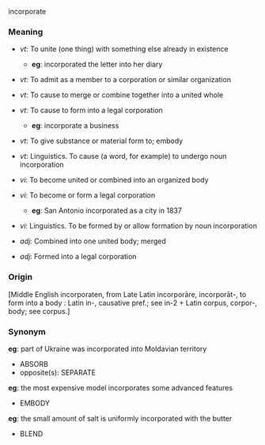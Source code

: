 incorporate
### Meaning
+ _vt_: To unite (one thing) with something else already in existence
    + __eg__: incorporated the letter into her diary
+ _vt_: To admit as a member to a corporation or similar organization
+ _vt_: To cause to merge or combine together into a united whole
+ _vt_: To cause to form into a legal corporation
    + __eg__: incorporate a business
+ _vt_: To give substance or material form to; embody
+ _vt_: Linguistics. To cause (a word, for example) to undergo noun incorporation

+ _vi_: To become united or combined into an organized body
+ _vi_: To become or form a legal corporation
    + __eg__: San Antonio incorporated as a city in 1837
+ _vi_: Linguistics. To be formed by or allow formation by noun incorporation

+ _adj_: Combined into one united body; merged
+ _adj_: Formed into a legal corporation

### Origin

[Middle English incorporaten, from Late Latin incorporāre, incorporāt-, to form into a body : Latin in-, causative pref.; see in-2 + Latin corpus, corpor-, body; see corpus.]

### Synonym

__eg__: part of Ukraine was incorporated into Moldavian territory

+ ABSORB
+ opposite(s): SEPARATE

__eg__: the most expensive model incorporates some advanced features

+ EMBODY

__eg__: the small amount of salt is uniformly incorporated with the butter

+ BLEND


